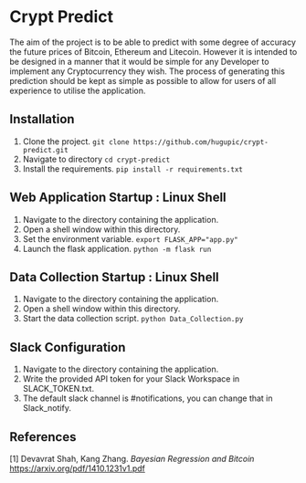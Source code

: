 # Crypt Predict
The aim of the project is to be able to predict with some degree of accuracy the future prices of Bitcoin, Ethereum and Litecoin. However it is intended to be designed in a manner that it would be simple for any Developer to implement any Cryptocurrency they wish. The process of generating this prediction should be kept as simple as possible to allow for users of all experience to utilise the application.

## Installation
1. Clone the project.
`git clone https://github.com/hugupic/crypt-predict.git`
2. Navigate to directory
`cd crypt-predict`
3. Install the requirements.
`pip install -r requirements.txt`

## Web Application Startup : Linux Shell
1. Navigate to the directory containing the application.
2. Open a shell window within this directory.
3. Set the environment variable.
`export FLASK_APP="app.py"`
4. Launch the flask application.
`python -m flask run`

## Data Collection Startup : Linux Shell
1. Navigate to the directory containing the application.
2. Open a shell window within this directory.
3. Start the data collection script.
`python Data_Collection.py`

## Slack Configuration
1. Navigate to the directory containing the application.
2. Write the provided API token for your Slack Workspace in SLACK_TOKEN.txt.
3. The default slack channel is #notifications, you can change that in Slack_notify.


## References
[1] Devavrat Shah, Kang Zhang. *Bayesian Regression and Bitcoin* https://arxiv.org/pdf/1410.1231v1.pdf 
